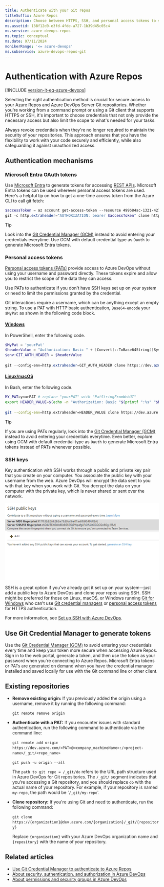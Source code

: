 ```yaml
---
title: Authenticate with your Git repos
titleSuffix: Azure Repos
description: Choose between HTTPS, SSH, and personal access tokens to securely sign in to your Git repos.
ms.assetid: 138f12d0-e3fd-4fde-a727-1b39d45c05c4
ms.service: azure-devops-repos
ms.topic: conceptual
ms.date: 07/11/2024
monikerRange: '<= azure-devops'
ms.subservice: azure-devops-repos-git
---
```


# Authentication with Azure Repos

[!INCLUDE [version-lt-eq-azure-devops](../../includes/version-lt-eq-azure-devops.md)]

Selecting the right authentication method is crucial for secure access to your Azure Repos and Azure DevOps Server Git repositories. Whether you're working from a command prompt or using a Git client that supports HTTPS or SSH, it's important to choose credentials that not only provide the necessary access but also limit the scope to what's needed for your tasks. 

Always revoke credentials when they're no longer required to maintain the security of your repositories. This approach ensures that you have the flexibility to work with your code securely and efficiently, while also safeguarding it against unauthorized access.

## Authentication mechanisms

### Microsoft Entra OAuth tokens

Use [Microsoft Entra](../../integrate/get-started/authentication/entra.md) to generate tokens for accessing [REST APIs](/rest/api/azure/devops/). Microsoft Entra tokens can be used wherever personal access tokens are used. Here's a helpful tip on how to get a one-time access token from the Azure CLI to call git fetch:

```powershell
$accessToken = az account get-access-token --resource 499b84ac-1321-427f-aa17-267ca6975798 --query "accessToken" --output tsv
git -c http.extraheader="AUTHORIZATION: bearer $accessToken" clone https://dev.azure.com/{yourOrgName}/{yourProjectName}/_git/{yourRepoName}
```

>[!TIP]
> Look into the [Git Credential Manager (GCM)](set-up-credential-managers.md) instead to avoid entering your credentials everytime. Use GCM with default credential type as `Oauth` to generate Microsoft Entra tokens.

### Personal access tokens

[Personal access tokens (PATs)](../../organizations/accounts/use-personal-access-tokens-to-authenticate.md) provide access to Azure DevOps without using your username and password directly. These tokens expire and allow you to restrict the scope of the data they can access.

Use PATs to authenticate if you don't have SSH keys set up on your system or need to limit the permissions granted by the credential.

Git interactions require a username, which can be anything except an empty string. To use a PAT with HTTP basic authentication, `Base64-encode` your `$MyPat` as shown in the following code block.

#### [Windows](#tab/Windows/)

In PowerShell, enter the following code.

```powershell
$MyPat = 'yourPat'
$headerValue = "Authorization: Basic " + [Convert]::ToBase64String([System.Text.Encoding]::UTF8.GetBytes(":" + $MyPat))
$env:GIT_AUTH_HEADER = $headerValue

git --config-env=http.extraheader=GIT_AUTH_HEADER clone https://dev.azure.com/yourOrgName/yourProjectName/_git/yourRepoName
```

#### [Linux/macOS](#tab/Linux/)

In Bash, enter the following code.

```bash
MY_PAT=yourPAT # replace "yourPAT" with "PatStringFromWebUI"
export HEADER_VALUE=$(echo -n "Authorization: Basic "$(printf ":%s" "$MY_PAT" | base64))

git --config-env=http.extraheader=HEADER_VALUE clone https://dev.azure.com/yourOrgName/yourProjectName/_git/yourRepoName
```

>[!TIP]
> If you are using PATs regularly, look into the [Git Credential Manager (GCM)](set-up-credential-managers.md) instead to avoid entering your credentials everytime. Even better, explore using GCM with default credential type as `Oauth` to generate Microsoft Entra tokens instead of PATs whenever possible.


### SSH keys

Key authentication with SSH works through a public and private key pair that you create on your computer. 
You associate the public key with your username from the web. Azure DevOps will encrypt the data sent to you with that key when you work with Git.
You decrypt the data on your computer with the private key, which is never shared or sent over the network.

![Animated GIF showing adding of a SSH public key to Azure DevOps](media/ssh_add_public_key.gif)

SSH is a great option if you've already got it set up on your system&mdash;just add a public key to Azure DevOps and clone your repos using SSH. SSH might be preferred for those on Linux, macOS, or Windows running [Git for Windows](https://www.git-scm.com/download/win) who can't use [Git credential managers](../../repos/git/set-up-credential-managers.md) or [personal access tokens](../../organizations/accounts/use-personal-access-tokens-to-authenticate.md) for HTTPS authentication.

For more information, see [Set up SSH with Azure DevOps](use-ssh-keys-to-authenticate.md).

## Use Git Credential Manager to generate tokens

<a name="use-credential-managers-to-generate-tokens"></a>

Use the [Git Credential Manager (GCM)](set-up-credential-managers.md) to avoid entering your credentials every time and keep your token more secure when accessing Azure Repos. Sign in to the web portal, generate a token, and then use the token as your password when you're connecting to Azure Repos. Microsoft Entra tokens or PATs are generated on demand when you have the credential manager installed and saved locally for use with the Git command line or other client. 

## Existing repositories

- **Remove existing origin:** If you previously added the origin using a username, remove it by running the following command:

   ``git remote remove origin``

- **Authenticate with a PAT:** If you encounter issues with standard authentication, run the following command to authenticate via the command line:  

   ``git remote add origin https://dev.azure.com/<PAT>@<company_machineName>:/<project-name>/_git/<repo_name>``

   ``git push -u origin --all``

   The `path to git repo = /_git/do` refers to the URL path structure used in Azure DevOps for Git repositories. The `/_git/` segment indicates that you're accessing a Git repository, and you should replace `do` with the actual name of your repository. For example, if your repository is named `my-repo`, the path would be '`/_git/my-repo`'.

- **Clone repository:** If you're using Git and need to authenticate, run the following command:

   ``git clone https://{organization}@dev.azure.com/{organization}/_git/{repository}``

   Replace `{organization}` with your Azure DevOps organization name and `{repository}` with the name of your repository.

## Related articles
- [Use Git Credential Manager to authenticate to Azure Repos](set-up-credential-managers.md)
- [About security, authentication, and authorization in Azure DevOps](../../organizations/security/about-security-identity.md)
- [About permissions and security groups in Azure DevOps](../../organizations/security/about-permissions.md)
